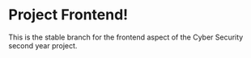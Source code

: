 # Project Frontend!

This is the stable branch for the frontend aspect of the Cyber Security second year project.
